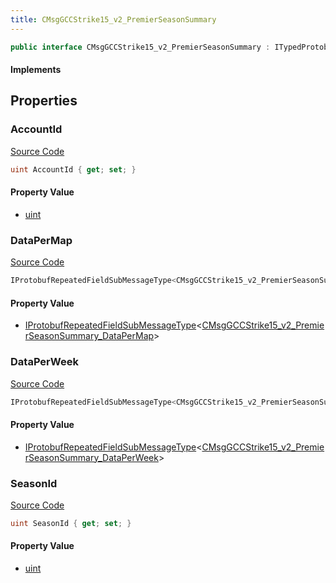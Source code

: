 ```yaml
---
title: CMsgGCCStrike15_v2_PremierSeasonSummary
---
```


```csharp
public interface CMsgGCCStrike15_v2_PremierSeasonSummary : ITypedProtobuf<CMsgGCCStrike15_v2_PremierSeasonSummary>, INativeHandle
```

#### Implements

## Properties

### AccountId

[Source Code](https://github.com/swiftly-solution/swiftlys2/blob/main/managed/src/SwiftlyS2.Generated/Protobufs/Interfaces/CMsgGCCStrike15_v2_PremierSeasonSummary.cs#L13)

```csharp
uint AccountId { get; set; }
```

#### Property Value

- [uint](https://learn.microsoft.com/dotnet/api/system.uint32)

### DataPerMap

[Source Code](https://github.com/swiftly-solution/swiftlys2/blob/main/managed/src/SwiftlyS2.Generated/Protobufs/Interfaces/CMsgGCCStrike15_v2_PremierSeasonSummary.cs#L22)

```csharp
IProtobufRepeatedFieldSubMessageType<CMsgGCCStrike15_v2_PremierSeasonSummary_DataPerMap> DataPerMap { get; }
```

#### Property Value

- [IProtobufRepeatedFieldSubMessageType](/docs/api/shared/netmessages/iprotobufrepeatedfieldsubmessagetype-1)<[CMsgGCCStrike15_v2_PremierSeasonSummary_DataPerMap](/docs/api/shared/protobufdefinitions/cmsggccstrike15_v2_premierseasonsummary_datapermap)>

### DataPerWeek

[Source Code](https://github.com/swiftly-solution/swiftlys2/blob/main/managed/src/SwiftlyS2.Generated/Protobufs/Interfaces/CMsgGCCStrike15_v2_PremierSeasonSummary.cs#L19)

```csharp
IProtobufRepeatedFieldSubMessageType<CMsgGCCStrike15_v2_PremierSeasonSummary_DataPerWeek> DataPerWeek { get; }
```

#### Property Value

- [IProtobufRepeatedFieldSubMessageType](/docs/api/shared/netmessages/iprotobufrepeatedfieldsubmessagetype-1)<[CMsgGCCStrike15_v2_PremierSeasonSummary_DataPerWeek](/docs/api/shared/protobufdefinitions/cmsggccstrike15_v2_premierseasonsummary_dataperweek)>

### SeasonId

[Source Code](https://github.com/swiftly-solution/swiftlys2/blob/main/managed/src/SwiftlyS2.Generated/Protobufs/Interfaces/CMsgGCCStrike15_v2_PremierSeasonSummary.cs#L16)

```csharp
uint SeasonId { get; set; }
```

#### Property Value

- [uint](https://learn.microsoft.com/dotnet/api/system.uint32)

